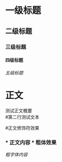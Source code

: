 
# 一级标题 

## 二级标题

### 三级标题

#### 四级标题

###### 五级标题


# 正文

测试正文概要<br>
\#第二行测试文本

#正文修饰符效果

### \* 正文内容 \*  粗体效果

*粗字体内容*
